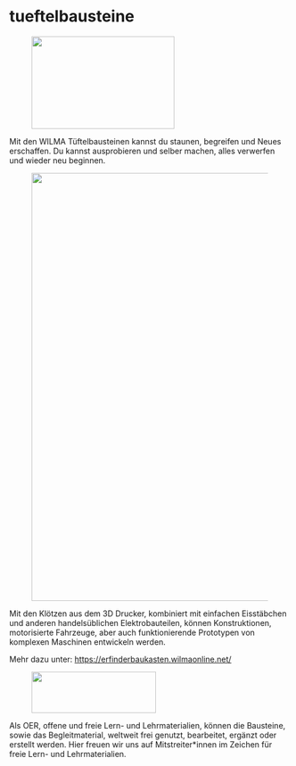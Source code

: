 # tueftelbausteine
<!-- wp:image {"align":"center","id":893,"width":256,"height":166,"sizeSlug":"large","linkDestination":"none"} -->
<div class="wp-block-image"><figure class="aligncenter size-large is-resized"><img src="http://erfinderbaukasten.wilmaonline.net/wp-content/uploads/2022/05/wilma-bausteine-logo-1-1024x665.png" alt="" class="wp-image-893" width="256" height="166"/></figure></div>
<!-- /wp:image -->

<p>Mit den WILMA Tüftelbausteinen kannst du staunen, begreifen und Neues erschaffen. Du kannst ausprobieren und selber machen, alles verwerfen und wieder neu beginnen.</p>

<!-- wp:image {"id":646,"width":571,"height":768,"sizeSlug":"large","linkDestination":"none"} -->
<figure class="wp-block-image size-large is-resized"><img src="http://erfinderbaukasten.wilmaonline.net/wp-content/uploads/2022/01/Bildschirmfoto-2022-01-31-um-11.14.29-761x1024.png" alt="" class="wp-image-646" width="571" height="768"/></figure>
<!-- /wp:image -->

<!-- wp:paragraph -->
<p>Mit den Klötzen aus dem 3D Drucker, kombiniert mit einfachen Eisstäbchen und anderen handelsüblichen Elektrobauteilen, können Konstruktionen, motorisierte Fahrzeuge, aber auch funktionierende Prototypen von komplexen Maschinen entwickeln werden. </p>
<!-- /wp:paragraph -->

<!-- wp:paragraph -->
<p>Mehr dazu unter: <a href="https://erfinderbaukasten.wilmaonline.net/">https://erfinderbaukasten.wilmaonline.net/</a></p>
<!-- /wp:paragraph -->

<!-- wp:image {"id":898,"width":223,"height":74,"sizeSlug":"full","linkDestination":"none"} -->
<figure class="wp-block-image size-full is-resized"><img src="https://erfinderbaukasten.wilmaonline.net/wp-content/uploads/2022/05/CC-BY-SA-Andere_Wikis.png" alt="" class="wp-image-898" width="223" height="74"/></figure>
<!-- /wp:image -->

<!-- wp:paragraph -->
<p>Als OER, offene und freie Lern- und Lehrmaterialien, können die Bausteine, sowie das Begleitmaterial, weltweit frei genutzt, bearbeitet, ergänzt oder erstellt werden. Hier freuen wir uns auf Mitstreiter*innen im Zeichen für freie Lern- und Lehrmaterialien.</p>
<!-- /wp:paragraph -->

<!-- wp:paragraph -->
<p></p>
<!-- /wp:paragraph -->
